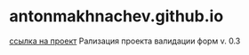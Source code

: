 # antonmakhnachev.github.io
[ссылка на проект](https://antonmakhnachev.github.io/validation/)
Рализация проекта валидации форм
v. 0.3